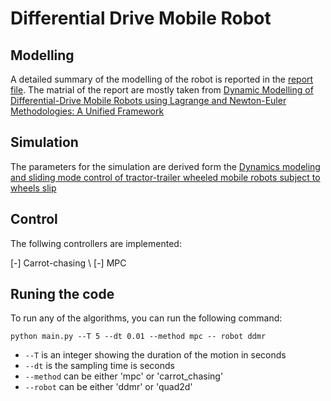 # Differential Drive Mobile Robot
## Modelling
A detailed summary of the modelling of the robot is reported in the [report file](https://github.com/asarmadi/Differential_Drive_Mobile_Robot/blob/main/Docs/report.pdf). The matrial of the report are mostly taken from [Dynamic Modelling of Differential-Drive Mobile Robots using Lagrange and Newton-Euler Methodologies: A Unified Framework](https://www.hilarispublisher.com/open-access/dynamic-modelling-of-differentialdrive-mobile-robots-using-lagrange-and-newtoneuler-methodologies-a-unified-framework-2168-9695.1000107.pdf)

## Simulation
The parameters for the simulation are derived form the [Dynamics modeling and sliding mode control of tractor-trailer wheeled mobile robots subject to wheels slip](https://www.sciencedirect.com/science/article/pii/S0094114X18319062)

## Control
The follwing controllers are implemented:

[-] Carrot-chasing \\
[-] MPC

## Runing the code
To run any of the algorithms, you can run the following command:

``python main.py --T 5 --dt 0.01 --method mpc -- robot ddmr``

- `--T`       is an integer showing the duration of the motion in seconds
- `--dt`      is the sampling time is seconds
- `--method`  can be either 'mpc' or 'carrot_chasing'
- `--robot`   can be either 'ddmr' or 'quad2d'
